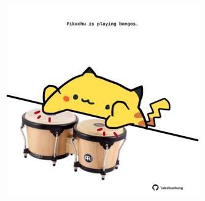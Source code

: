 <!-- built at 01/06/2025, 10:00:33 UTC -->
<p align="center">
  <img width="500" height="500" src="./ReadmeImage.svg">
</p>
